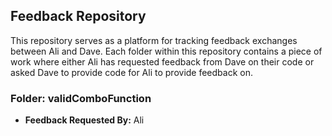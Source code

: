 ## Feedback Repository

This repository serves as a platform for tracking feedback exchanges between Ali and Dave. 
Each folder within this repository contains a piece of work where either Ali has requested feedback from Dave on their code or asked Dave to provide code for Ali to provide feedback on.

### Folder: validComboFunction

- **Feedback Requested By:** Ali
